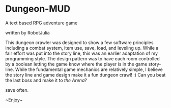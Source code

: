 # Dungeon-MUD
A text based RPG adventure game

written by RobotJulia

This dungeon crawler was designed to show a few software principles including a combat system, item use, save, load, and leveling up. While a fair effort was put into the story line, this was an earlier adaptation of my programming style. The design pattern was to have each room controlled by a boolean letting the game know where the player is in the game story-line. While the fundamental game mechanics are relatively simple, I believe the story line and game design make it a fun dungeon crawl! :) Can you beat the last boss and make it to *the Arena*?

save often.

~Enjoy~
